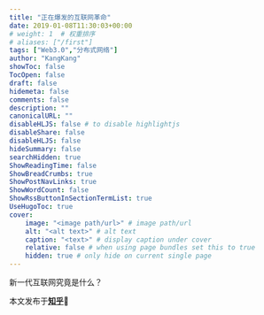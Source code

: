 ```yaml
---
title: "正在爆发的互联网革命"
date: 2019-01-08T11:30:03+00:00
# weight: 1  # 权重排序
# aliases: ["/first"]
tags: ["Web3.0","分布式网络"]
author: "KangKang"
showToc: false
TocOpen: false
draft: false
hidemeta: false
comments: false
description: ""
canonicalURL: ""
disableHLJS: false # to disable highlightjs
disableShare: false
disableHLJS: false
hideSummary: false
searchHidden: true
ShowReadingTime: false
ShowBreadCrumbs: true
ShowPostNavLinks: true
ShowWordCount: false
ShowRssButtonInSectionTermList: true
UseHugoToc: true
cover:
    image: "<image path/url>" # image path/url
    alt: "<alt text>" # alt text
    caption: "<text>" # display caption under cover
    relative: false # when using page bundles set this to true
    hidden: true # only hide on current single page
---
```

新一代互联网究竟是什么？

本文发布于[**知乎**](https://zhuanlan.zhihu.com/p/54314851)🔗



&nbsp;

&nbsp;

&nbsp;


